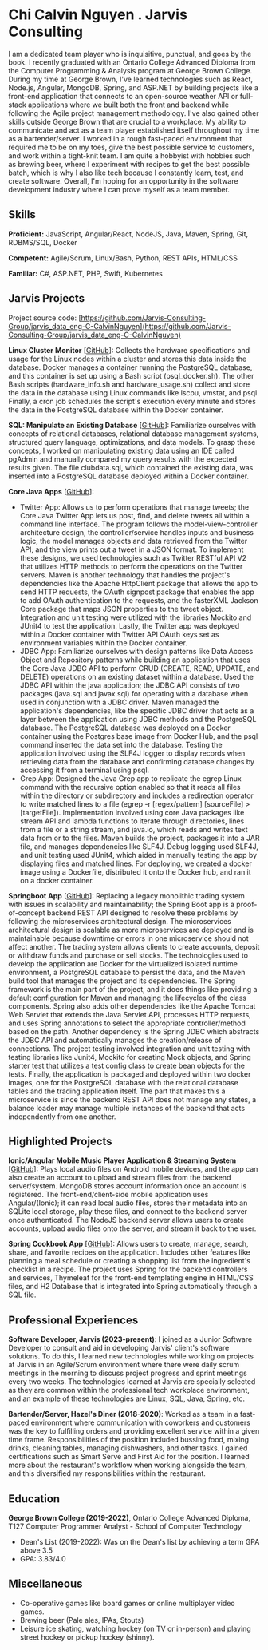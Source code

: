 # Chi Calvin Nguyen . Jarvis Consulting

I am a dedicated team player who is inquisitive, punctual, and goes by the book. I recently graduated with an Ontario College Advanced Diploma from the Computer Programming & Analysis program at George Brown College. During my time at George Brown, I've learned technologies such as React, Node.js, Angular, MongoDB, Spring, and ASP.NET by building projects like a front-end application that connects to an open-source weather API or full-stack applications where we built both the front and backend while following the Agile project management methodology. I've also gained other skills outside George Brown that are crucial to a workplace. My ability to communicate and act as a team player established itself throughout my time as a bartender/server. I worked in a rough fast-paced environment that required me to be on my toes, give the best possible service to customers, and work within a tight-knit team. I am quite a hobbyist with hobbies such as brewing beer, where I experiment with recipes to get the best possible batch, which is why I also like tech because I constantly learn, test, and create software. Overall, I'm hoping for an opportunity in the software development industry where I can prove myself as a team member.

## Skills

**Proficient:** JavaScript, Angular/React, NodeJS, Java, Maven, Spring, Git, RDBMS/SQL, Docker

**Competent:** Agile/Scrum, Linux/Bash, Python, REST APIs, HTML/CSS

**Familiar:** C#, ASP.NET, PHP, Swift, Kubernetes

## Jarvis Projects

Project source code: [https://github.com/Jarvis-Consulting-Group/jarvis_data_eng-C-CalvinNguyen](https://github.com/Jarvis-Consulting-Group/jarvis_data_eng-C-CalvinNguyen)


**Linux Cluster Monitor** [[GitHub](https://github.com/Jarvis-Consulting-Group/jarvis_data_eng-C-CalvinNguyen/tree/develop/linux_sql)]: Collects the hardware specifications and usage for the Linux nodes within a cluster and stores this data inside the database. Docker manages a container running the PostgreSQL database, and this container is set up using a Bash script (psql_docker.sh). The other Bash scripts (hardware_info.sh and hardware_usage.sh) collect and store the data in the database using Linux commands like lscpu, vmstat, and psql. Finally, a cron job schedules the script's execution every minute and stores the data in the PostgreSQL database within the Docker container.

**SQL: Manipulate an Existing Database** [[GitHub](https://github.com/Jarvis-Consulting-Group/jarvis_data_eng-C-CalvinNguyen/tree/develop/sql)]: Familiarize ourselves with concepts of relational databases, relational database management systems, structured query language, optimizations, and data models. To grasp these concepts, I worked on manipulating existing data using an IDE called pgAdmin and manually compared my query results with the expected results given. The file clubdata.sql, which contained the existing data, was inserted into a PostgreSQL database deployed within a Docker container.

**Core Java Apps** [[GitHub](https://github.com/Jarvis-Consulting-Group/jarvis_data_eng-C-CalvinNguyen/tree/feature/core_java/core_java)]:
      
  - Twitter App: Allows us to perform operations that manage tweets; the Core Java Twitter App lets us post, find, and delete tweets all within a command line interface. The program follows the model-view-controller architecture design, the controller/service handles inputs and business logic, the model manages objects and data retrieved from the Twitter API, and the view prints out a tweet in a JSON format. To implement these designs, we used technologies such as Twitter RESTful API V2 that utilizes HTTP methods to perform the operations on the Twitter servers. Maven is another technology that handles the project's dependencies like the Apache HttpClient package that allows the app to send HTTP requests, the OAuth signpost package that enables the app to add OAuth authentication to the requests, and the fasterXML Jackson Core package that maps JSON properties to the tweet object. Integration and unit testing were utilized with the libraries Mockito and JUnit4 to test the application. Lastly, the Twitter app was deployed within a Docker container with Twitter API OAuth keys set as environment variables within the Docker container.
  - JDBC App: Familiarize ourselves with design patterns like Data Access Object and Repository patterns while building an application that uses the Core Java JDBC API to perform CRUD (CREATE, READ, UPDATE, and DELETE) operations on an existing dataset within a database. Used the JDBC API within the java application; the JDBC API consists of two packages (java.sql and javax.sql) for operating with a database when used in conjunction with a JDBC driver. Maven managed the application's dependencies, like the specific JDBC driver that acts as a layer between the application using JDBC methods and the PostgreSQL database. The PostgreSQL database was deployed on a Docker container using the Postgres base image from Docker Hub, and the psql command inserted the data set into the database. Testing the application involved using the SLF4J logger to display records when retrieving data from the database and confirming database changes by accessing it from a terminal using psql.
  - Grep App: Designed the Java Grep app to replicate the egrep Linux command with the recursive option enabled so that it reads all files within the directory or subdirectory and includes a redirection operator to write matched lines to a file (egrep -r [regex/pattern] [sourceFile] > [targetFile]). Implementation involved using core Java packages like stream API and lambda functions to iterate through directories, lines from a file or a string stream, and java.io, which reads and writes text data from or to the files. Maven builds the project, packages it into a JAR file, and manages dependencies like SLF4J. Debug logging used SLF4J, and unit testing used JUnit4, which aided in manually testing the app by displaying files and matched lines. For deploying, we created a docker image using a Dockerfile, distributed it onto the Docker hub, and ran it on a docker container.

**Springboot App** [[GitHub](https://github.com/Jarvis-Consulting-Group/jarvis_data_eng-C-CalvinNguyen/tree/feature/springboot/springboot)]: Replacing a legacy monolithic trading system with issues in scalability and maintainability; the Spring Boot app is a proof-of-concept backend REST API designed to resolve these problems by following the microservices architectural design. The microservices architectural design is scalable as more microservices are deployed and is maintainable because downtime or errors in one microservice should not affect another. The trading system allows clients to create accounts, deposit or withdraw funds and purchase or sell stocks. The technologies used to develop the application are Docker for the virtualized isolated runtime environment, a PostgreSQL database to persist the data, and the Maven build tool that manages the project and its dependencies. The Spring framework is the main part of the project, and it does things like providing a default configuration for Maven and managing the lifecycles of the class components. Spring also adds other dependencies like the Apache Tomcat Web Servlet that extends the Java Servlet API, processes HTTP requests, and uses Spring annotations to select the appropriate controller/method based on the path. Another dependency is the Spring JDBC which abstracts the JDBC API and automatically manages the creation/release of connections. The project testing involved integration and unit testing with testing libraries like Junit4, Mockito for creating Mock objects, and Spring starter test that utilizes a test config class to create bean objects for the tests. Finally, the application is packaged and deployed within two docker images, one for the PostgreSQL database with the relational database tables and the trading application itself. The part that makes this a microservice is since the backend REST API does not manage any states, a balance loader may manage multiple instances of the backend that acts independently from one another.


## Highlighted Projects
**Ionic/Angular Mobile Music Player Application & Streaming System** [[GitHub](https://github.com/C-CalvinNguyen/Angular-Ionic-Music-Player-and-Backend)]: Plays local audio files on Android mobile devices, and the app can also create an account to upload and stream files from the backend server/system. MongoDB stores account information once an account is registered. The front-end/client-side mobile application uses Angular/(Ionic); it can read local audio files, stores their metadata into an SQLite local storage, play these files, and connect to the backend server once authenticated. The NodeJS backend server allows users to create accounts, upload audio files onto the server, and stream it back to the user.

**Spring Cookbook App** [[GitHub](https://github.com/C-CalvinNguyen/Spring_Cookbook_App)]: Allows users to create, manage, search, share, and favorite recipes on the application. Includes other features like planning a meal schedule or creating a shopping list from the ingredient's checklist in a recipe. The project uses Spring for the backend controllers and services, Thymeleaf for the front-end templating engine in HTML/CSS files, and H2 Database that is integrated into Spring automatically through a SQL file.


## Professional Experiences

**Software Developer, Jarvis (2023-present)**: I joined as a Junior Software Developer to consult and aid in developing Jarvis' client's software solutions. To do this, I learned new technologies while working on projects at Jarvis in an Agile/Scrum environment where there were daily scrum meetings in the morning to discuss project progress and sprint meetings every two weeks. The technologies learned at Jarvis are specially selected as they are common within the professional tech workplace environment, and an example of these technologies are Linux, SQL, Java, Spring, etc.

**Bartender/Server, Hazel's Diner (2018-2020)**: Worked as a team in a fast-paced environment where communication with coworkers and customers was the key to fulfilling orders and providing excellent service within a given time frame. Responsibilities of the position included bussing food, mixing drinks, cleaning tables, managing dishwashers, and other tasks. I gained certifications such as Smart Serve and First Aid for the position. I learned more about the restaurant's workflow when working alongside the team, and this diversified my responsibilities within the restaurant.


## Education
**George Brown College (2019-2022)**, Ontario College Advanced Diploma, T127 Computer Programmer Analyst - School of Computer Technology
- Dean's List (2019-2022): Was on the Dean's list by achieving a term GPA above 3.5
- GPA: 3.83/4.0


## Miscellaneous
- Co-operative games like board games or online multiplayer video games.
- Brewing beer (Pale ales, IPAs, Stouts)
- Leisure ice skating, watching hockey (on TV or in-person) and playing street hockey or pickup hockey (shinny).